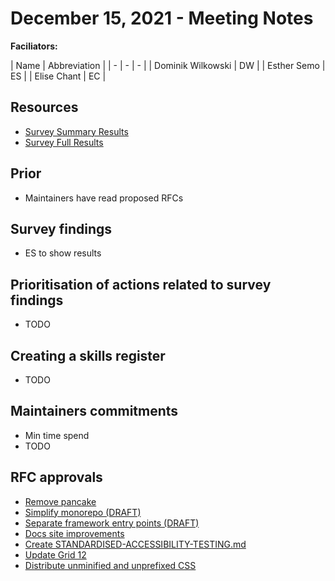 # December 15, 2021 - Meeting Notes

**Faciliators:**

| Name | Abbreviation |
| - | - | - |
| Dominik Wilkowski | DW |
| Esther Semo | ES |
| Elise Chant | EC |

## Resources

- [Survey Summary Results](assets/gold-community-survey-results.pdf)
- [Survey Full Results](assets/survey-full-results.pdf)

## Prior

* Maintainers have read proposed RFCs

## Survey findings

* ES to show results

## Prioritisation of actions related to survey findings

* TODO 

## Creating a skills register

* TODO 

## Maintainers commitments

* Min time spend
* TODO

## RFC approvals

* [Remove pancake](https://github.com/designsystemau/RFCs/pull/1)
* [Simplify monorepo (DRAFT)](https://github.com/designsystemau/RFCs/pull/2)
* [Separate framework entry points (DRAFT)](https://github.com/designsystemau/RFCs/pull/3)
* [Docs site improvements](https://github.com/designsystemau/RFCs/pull/4)
* [Create STANDARDISED-ACCESSIBILITY-TESTING.md](https://github.com/designsystemau/RFCs/pull/6)
* [Update Grid 12](https://github.com/designsystemau/RFCs/pull/11)
* [Distribute unminified and unprefixed CSS](https://github.com/designsystemau/RFCs/pull/16)

